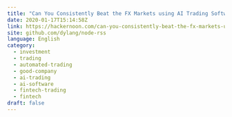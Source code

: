 ```yaml
---
title: "Can You Consistently Beat the FX Markets using AI Trading Software, Without Actually Trading?"
date: 2020-01-17T15:14:58Z
link: https://hackernoon.com/can-you-consistently-beat-the-fx-markets-using-ai-trading-software-without-actually-trading-i75d324f?source=rss&utm_medium=RSS&utm_source=news.12bit.vn
site: github.com/dylang/node-rss
language: English
category:
  - investment
  - trading
  - automated-trading
  - good-company
  - ai-trading
  - ai-software
  - fintech-trading
  - fintech
draft: false
---
```

